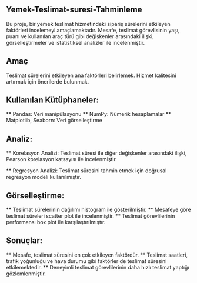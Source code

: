 ## Yemek-Teslimat-suresi-Tahminleme
Bu proje, bir yemek teslimat hizmetindeki sipariş sürelerini etkileyen faktörleri incelemeyi amaçlamaktadır. Mesafe, teslimat görevlisinin yaşı, puanı ve kullanılan araç türü gibi değişkenler arasındaki ilişki, görselleştirmeler ve istatistiksel analizler ile incelenmiştir.


## Amaç
Teslimat sürelerini etkileyen ana faktörleri belirlemek.
Hizmet kalitesini artırmak için önerilerde bulunmak.


## Kullanılan Kütüphaneler:

** Pandas: Veri manipülasyonu
** NumPy: Nümerik hesaplamalar
** Matplotlib, Seaborn: Veri görselleştirme

## Analiz:

** Korelasyon Analizi: Teslimat süresi ile diğer değişkenler arasındaki ilişki, Pearson korelasyon katsayısı ile incelenmiştir.

** Regresyon Analizi: Teslimat süresini tahmin etmek için doğrusal regresyon modeli kullanılmıştır.

## Görselleştirme:
** Teslimat sürelerinin dağılımı histogram ile gösterilmiştir.
** Mesafeye göre teslimat süreleri scatter plot ile incelenmiştir.
** Teslimat görevlilerinin performansı box plot ile karşılaştırılmıştır.

## Sonuçlar:

** Mesafe, teslimat süresini en çok etkileyen faktördür.
** Teslimat saatleri, trafik yoğunluğu ve hava durumu gibi faktörler de teslimat süresini etkilemektedir.
** Deneyimli teslimat görevlilerinin daha hızlı teslimat yaptığı gözlemlenmiştir.
